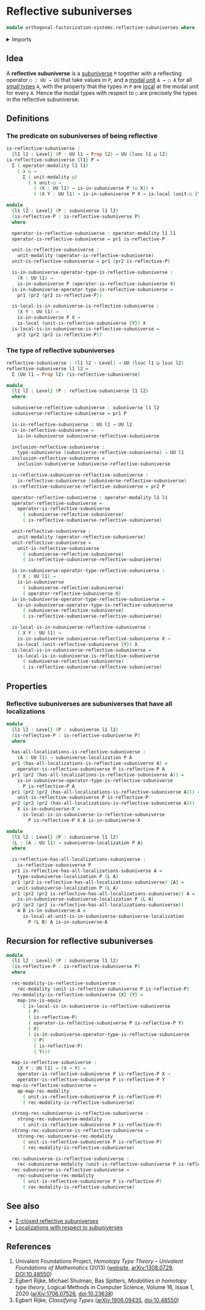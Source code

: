 # Reflective subuniverses

```agda
module orthogonal-factorization-systems.reflective-subuniverses where
```

<details><summary>Imports</summary>

```agda
open import foundation.action-on-identifications-functions
open import foundation.cartesian-product-types
open import foundation.dependent-pair-types
open import foundation.equivalences
open import foundation.function-extensionality
open import foundation.function-types
open import foundation.identity-types
open import foundation.propositions
open import foundation.retractions
open import foundation.subuniverses
open import foundation.universe-levels

open import orthogonal-factorization-systems.local-types
open import orthogonal-factorization-systems.localizations-subuniverses
open import orthogonal-factorization-systems.modal-induction
open import orthogonal-factorization-systems.modal-operators
open import orthogonal-factorization-systems.modal-subuniverse-induction
```

</details>

## Idea

A **reflective subuniverse** is a [subuniverse](foundation.subuniverses.md) `P`
together with a reflecting operator `○ : UU → UU` that take values in `P`, and a
[modal unit](orthogonal-factorization-systems.modal-operators.md) `A → ○ A` for
all [small types](foundation-core.small-types.md) `A`, with the property that
the types in `P` are [local](orthogonal-factorization-systems.local-types.md) at
the modal unit for every `A`. Hence the modal types with respect to `○` are
precisely the types in the reflective subuniverse.

## Definitions

### The predicate on subuniverses of being reflective

```agda
is-reflective-subuniverse :
  {l1 l2 : Level} (P : UU l1 → Prop l2) → UU (lsuc l1 ⊔ l2)
is-reflective-subuniverse {l1} P =
  Σ ( operator-modality l1 l1)
    ( λ ○ →
      Σ ( unit-modality ○)
        ( λ unit-○ →
          ( (X : UU l1) → is-in-subuniverse P (○ X)) ×
          ( (X Y : UU l1) → is-in-subuniverse P X → is-local (unit-○ {Y}) X)))
```

```agda
module _
  {l1 l2 : Level} (P : subuniverse l1 l2)
  (is-reflective-P : is-reflective-subuniverse P)
  where

  operator-is-reflective-subuniverse : operator-modality l1 l1
  operator-is-reflective-subuniverse = pr1 is-reflective-P

  unit-is-reflective-subuniverse :
    unit-modality (operator-is-reflective-subuniverse)
  unit-is-reflective-subuniverse = pr1 (pr2 is-reflective-P)

  is-in-subuniverse-operator-type-is-reflective-subuniverse :
    (X : UU l1) →
    is-in-subuniverse P (operator-is-reflective-subuniverse X)
  is-in-subuniverse-operator-type-is-reflective-subuniverse =
    pr1 (pr2 (pr2 is-reflective-P))

  is-local-is-in-subuniverse-is-reflective-subuniverse :
    (X Y : UU l1) →
    is-in-subuniverse P X →
    is-local (unit-is-reflective-subuniverse {Y}) X
  is-local-is-in-subuniverse-is-reflective-subuniverse =
    pr2 (pr2 (pr2 is-reflective-P))
```

### The type of reflective subuniverses

```agda
reflective-subuniverse : (l1 l2 : Level) → UU (lsuc l1 ⊔ lsuc l2)
reflective-subuniverse l1 l2 =
  Σ (UU l1 → Prop l2) (is-reflective-subuniverse)
```

```agda
module _
  {l1 l2 : Level} (P : reflective-subuniverse l1 l2)
  where

  subuniverse-reflective-subuniverse : subuniverse l1 l2
  subuniverse-reflective-subuniverse = pr1 P

  is-in-reflective-subuniverse : UU l1 → UU l2
  is-in-reflective-subuniverse =
    is-in-subuniverse subuniverse-reflective-subuniverse

  inclusion-reflective-subuniverse :
    type-subuniverse (subuniverse-reflective-subuniverse) → UU l1
  inclusion-reflective-subuniverse =
    inclusion-subuniverse subuniverse-reflective-subuniverse

  is-reflective-subuniverse-reflective-subuniverse :
    is-reflective-subuniverse (subuniverse-reflective-subuniverse)
  is-reflective-subuniverse-reflective-subuniverse = pr2 P

  operator-reflective-subuniverse : operator-modality l1 l1
  operator-reflective-subuniverse =
    operator-is-reflective-subuniverse
      ( subuniverse-reflective-subuniverse)
      ( is-reflective-subuniverse-reflective-subuniverse)

  unit-reflective-subuniverse :
    unit-modality (operator-reflective-subuniverse)
  unit-reflective-subuniverse =
    unit-is-reflective-subuniverse
      ( subuniverse-reflective-subuniverse)
      ( is-reflective-subuniverse-reflective-subuniverse)

  is-in-subuniverse-operator-type-reflective-subuniverse :
    ( X : UU l1) →
    is-in-subuniverse
      ( subuniverse-reflective-subuniverse)
      ( operator-reflective-subuniverse X)
  is-in-subuniverse-operator-type-reflective-subuniverse =
    is-in-subuniverse-operator-type-is-reflective-subuniverse
      ( subuniverse-reflective-subuniverse)
      ( is-reflective-subuniverse-reflective-subuniverse)

  is-local-is-in-subuniverse-reflective-subuniverse :
    ( X Y : UU l1) →
    is-in-subuniverse subuniverse-reflective-subuniverse X →
    is-local (unit-reflective-subuniverse {Y}) X
  is-local-is-in-subuniverse-reflective-subuniverse =
    is-local-is-in-subuniverse-is-reflective-subuniverse
      ( subuniverse-reflective-subuniverse)
      ( is-reflective-subuniverse-reflective-subuniverse)
```

## Properties

### Reflective subuniverses are subuniverses that have all localizations

```agda
module _
  {l1 l2 : Level} (P : subuniverse l1 l2)
  (is-reflective-P : is-reflective-subuniverse P)
  where

  has-all-localizations-is-reflective-subuniverse :
    (A : UU l1) → subuniverse-localization P A
  pr1 (has-all-localizations-is-reflective-subuniverse A) =
    operator-is-reflective-subuniverse P is-reflective-P A
  pr1 (pr2 (has-all-localizations-is-reflective-subuniverse A)) =
    is-in-subuniverse-operator-type-is-reflective-subuniverse
      P is-reflective-P A
  pr1 (pr2 (pr2 (has-all-localizations-is-reflective-subuniverse A))) =
    unit-is-reflective-subuniverse P is-reflective-P
  pr2 (pr2 (pr2 (has-all-localizations-is-reflective-subuniverse A)))
    X is-in-subuniverse-X =
      is-local-is-in-subuniverse-is-reflective-subuniverse
        P is-reflective-P X A is-in-subuniverse-X

module _
  {l1 l2 : Level} (P : subuniverse l1 l2)
  (L : (A : UU l1) → subuniverse-localization P A)
  where

  is-reflective-has-all-localizations-subuniverse :
    is-reflective-subuniverse P
  pr1 is-reflective-has-all-localizations-subuniverse A =
    type-subuniverse-localization P (L A)
  pr1 (pr2 is-reflective-has-all-localizations-subuniverse) {A} =
    unit-subuniverse-localization P (L A)
  pr1 (pr2 (pr2 is-reflective-has-all-localizations-subuniverse)) A =
    is-in-subuniverse-subuniverse-localization P (L A)
  pr2 (pr2 (pr2 is-reflective-has-all-localizations-subuniverse))
    A B is-in-subuniverse-A =
      is-local-at-unit-is-in-subuniverse-subuniverse-localization
        P (L B) A is-in-subuniverse-A
```

## Recursion for reflective subuniverses

```agda
module _
  {l1 l2 : Level} (P : subuniverse l1 l2)
  (is-reflective-P : is-reflective-subuniverse P)
  where

  rec-modality-is-reflective-subuniverse :
    rec-modality (unit-is-reflective-subuniverse P is-reflective-P)
  rec-modality-is-reflective-subuniverse {X} {Y} =
    map-inv-is-equiv
      ( is-local-is-in-subuniverse-is-reflective-subuniverse
        ( P)
        ( is-reflective-P)
        ( operator-is-reflective-subuniverse P is-reflective-P Y)
        ( X)
        ( is-in-subuniverse-operator-type-is-reflective-subuniverse
          ( P)
          ( is-reflective-P)
          ( Y)))

  map-is-reflective-subuniverse :
    {X Y : UU l1} → (X → Y) →
    operator-is-reflective-subuniverse P is-reflective-P X →
    operator-is-reflective-subuniverse P is-reflective-P Y
  map-is-reflective-subuniverse =
    ap-map-rec-modality
      ( unit-is-reflective-subuniverse P is-reflective-P)
      ( rec-modality-is-reflective-subuniverse)

  strong-rec-subuniverse-is-reflective-subuniverse :
    strong-rec-subuniverse-modality
      ( unit-is-reflective-subuniverse P is-reflective-P)
  strong-rec-subuniverse-is-reflective-subuniverse =
    strong-rec-subuniverse-rec-modality
      ( unit-is-reflective-subuniverse P is-reflective-P)
      ( rec-modality-is-reflective-subuniverse)

  rec-subuniverse-is-reflective-subuniverse :
    rec-subuniverse-modality (unit-is-reflective-subuniverse P is-reflective-P)
  rec-subuniverse-is-reflective-subuniverse =
    rec-subuniverse-rec-modality
      ( unit-is-reflective-subuniverse P is-reflective-P)
      ( rec-modality-is-reflective-subuniverse)
```

## See also

- [Σ-closed reflective subuniverses](orthogonal-factorization-systems.sigma-closed-reflective-subuniverses.md)
- [Localizations with respect to subuniverses](orthogonal-factorization-systems.localizations-subuniverses.md)

## References

1. Univalent Foundations Project, _Homotopy Type Theory – Univalent Foundations
   of Mathematics_ (2013) ([website](https://homotopytypetheory.org/book/),
   [arXiv:1308.0729](https://arxiv.org/abs/1308.0729),
   [DOI:10.48550](https://doi.org/10.48550/arXiv.1308.0729))
2. Egbert Rijke, Michael Shulman, Bas Spitters, _Modalities in homotopy type
   theory_, Logical Methods in Computer Science, Volume 16, Issue 1, 2020
   ([arXiv:1706.07526](https://arxiv.org/abs/1706.07526),
   [doi:10.23638](https://doi.org/10.23638/LMCS-16%281%3A2%292020))
3. Egbert Rijke, _Classifying Types_
   ([arXiv:1906.09435](https://arxiv.org/abs/1906.09435),
   [doi:10.48550](https://doi.org/10.48550/arXiv.1906.09435))
